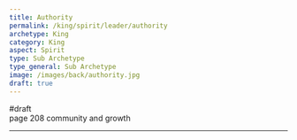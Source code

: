 ```yaml
---
title: Authority
permalink: /king/spirit/leader/authority
archetype: King
category: King
aspect: Spirit
type: Sub Archetype
type_general: Sub Archetype
image: /images/back/authority.jpg
draft: true
---
```

#draft   
page 208 community and growth  
  

---
